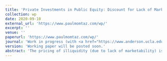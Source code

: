 ```yaml
---
title: 'Private Investments in Public Equity: Discount for Lack of Marketability and Fair-Value Hypothesis'
collection: wp
date: 2020-09-10
external_url: 'https://www.paulmomtaz.com/wp/'
excerpt: ''
venue: ''
paperurl: 'https://www.paulmomtaz.com/wp/'
journal: 'Work in progress (with <a href="https://www.anderson.ucla.edu/faculty-and-research/finance/faculty/bernardo">A. Bernardo</a>, <a href="https://www.anderson.ucla.edu/faculty-and-research/finance/faculty/welch">I. Welch</a>)'
version: 'Working paper will be posted soon.'
abstract: 'The pricing of illiquidity (due to lack of marketability) is a contentious issue in Private Investments in Public Equity (PIPEs). We exploit the 2008 amendment to Rule 144(k) to estimate the effect of the shortening of the mandatory holding period on the discount for lack of marketability (DLOM). The annualized inferred DLOM is 3-4%. The DLOM can be larger when marketability is a greater concern. Our paper also contributes to the PIPE performance puzzle (Hertzel et al., 2002). While non-participating investors in PIPE companies incur significant losses post-PIPE, participating investors purchasing stock privately at a discount earn a zero-abnormal return over the expected illiquidity period. Our results support the hypothesis that PIPE investors are able to negotiate discounts commensurate with the expected underperformance of PIPEs companies.'
---
```




